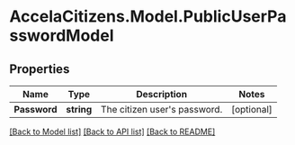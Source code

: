# AccelaCitizens.Model.PublicUserPasswordModel
## Properties

Name | Type | Description | Notes
------------ | ------------- | ------------- | -------------
**Password** | **string** | The citizen user&#39;s password. | [optional] 

[[Back to Model list]](../README.md#documentation-for-models) [[Back to API list]](../README.md#documentation-for-api-endpoints) [[Back to README]](../README.md)

